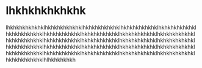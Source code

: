 # lhkhkhkhkhkhk
lhkhkhkhkhkhklhkhkhkhkhkhklhkhkhkhkhkhklhkhkhkhkhkhklhkhkhkhkhkhklhkhkhkhkhkhklhkhkhkhkhkhklhkhkhkhkhkhklhkhkhkhkhkhklhkhkhkhkhkhklhkhkhkhkhkhklhkhkhkhkhkhklhkhkhkhkhkhklhkhkhkhkhkhklhkhkhkhkhkhklhkhkhkhkhkhklhkhkhkhkhkhklhkhkhkhkhkhklhkhkhkhkhkhklhkhkhkhkhkhklhkhkhkhkhkhklhkhkhkhkhkhklhkhkhkhkhkhklhkhkhkhkhkhklhkhkhkhkhkhklhkhkhkhkhkhklhlhkhkhkhkh
